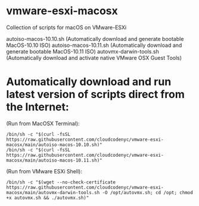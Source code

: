 # vmware-esxi-macosx
 Collection of scripts for macOS on VMware-ESXi 


autoiso-macos-10.10.sh 		(Automatically download and generate bootable MacOS-10.10 ISO)
autoiso-macos-10.11.sh 		(Automatically download and generate bootable MacOS-10.11 ISO)
autovmx-darwin-tools.sh 	(Automatically download and activate native VMware OSX Guest Tools)

# Automatically download and run latest version of scripts direct from the Internet:

(Run from MacOSX Terminal):

	/bin/sh -c "$(curl -fsSL https://raw.githubusercontent.com/cloudcodenyc/vmware-esxi-macosx/main/autoiso-macos-10.10.sh)"
	/bin/sh -c "$(curl -fsSL https://raw.githubusercontent.com/cloudcodenyc/vmware-esxi-macosx/main/autoiso-macos-10.11.sh)"

(Run from VMware ESXi Shell):

	/bin/sh -c "$(wget --no-check-certificate https://raw.githubusercontent.com/cloudcodenyc/vmware-esxi-macosx/main/autovmx-darwin-tools.sh -O /opt/autovmx.sh; cd /opt; chmod +x autovmx.sh && ./autovmx.sh)"
